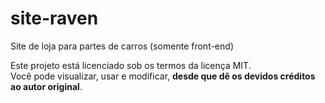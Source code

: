 # site-raven
Site de loja para partes de carros (somente front-end)

Este projeto está licenciado sob os termos da licença MIT.  
Você pode visualizar, usar e modificar, **desde que dê os devidos créditos ao autor original**.